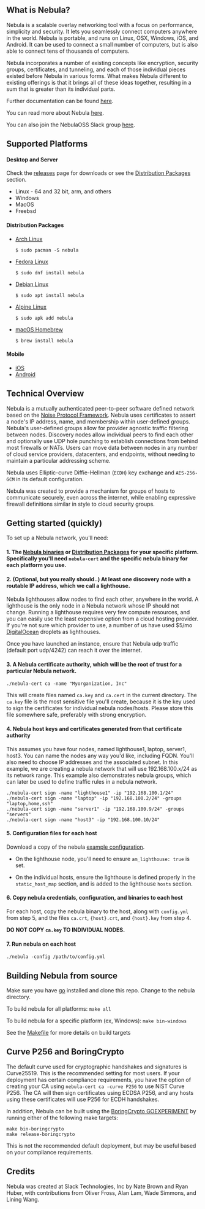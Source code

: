 ## What is Nebula?
Nebula is a scalable overlay networking tool with a focus on performance, simplicity and security.
It lets you seamlessly connect computers anywhere in the world. Nebula is portable, and runs on Linux, OSX, Windows, iOS, and Android.
It can be used to connect a small number of computers, but is also able to connect tens of thousands of computers.

Nebula incorporates a number of existing concepts like encryption, security groups, certificates,
and tunneling, and each of those individual pieces existed before Nebula in various forms.
What makes Nebula different to existing offerings is that it brings all of these ideas together,
resulting in a sum that is greater than its individual parts.

Further documentation can be found [here](https://nebula.defined.net/docs/).

You can read more about Nebula [here](https://medium.com/p/884110a5579).

You can also join the NebulaOSS Slack group [here](https://join.slack.com/t/nebulaoss/shared_invite/enQtOTA5MDI4NDg3MTg4LTkwY2EwNTI4NzQyMzc0M2ZlODBjNWI3NTY1MzhiOThiMmZlZjVkMTI0NGY4YTMyNjUwMWEyNzNkZTJmYzQxOGU).

## Supported Platforms

#### Desktop and Server

Check the [releases](https://github.com/slackhq/nebula/releases/latest) page for downloads or see the [Distribution Packages](https://github.com/slackhq/nebula#distribution-packages) section.

- Linux - 64 and 32 bit, arm, and others
- Windows
- MacOS
- Freebsd

#### Distribution Packages

- [Arch Linux](https://archlinux.org/packages/extra/x86_64/nebula/)
    ```
    $ sudo pacman -S nebula
    ```

- [Fedora Linux](https://src.fedoraproject.org/rpms/nebula)
    ```
    $ sudo dnf install nebula
    ```

- [Debian Linux](https://packages.debian.org/source/stable/nebula)
    ```
    $ sudo apt install nebula
    ```

- [Alpine Linux](https://pkgs.alpinelinux.org/packages?name=nebula)
    ```
    $ sudo apk add nebula
    ```

- [macOS Homebrew](https://github.com/Homebrew/homebrew-core/blob/HEAD/Formula/nebula.rb)
    ```
    $ brew install nebula
    ```

#### Mobile

- [iOS](https://apps.apple.com/us/app/mobile-nebula/id1509587936?itsct=apps_box&amp;itscg=30200)
- [Android](https://play.google.com/store/apps/details?id=net.defined.mobile_nebula&pcampaignid=pcampaignidMKT-Other-global-all-co-prtnr-py-PartBadge-Mar2515-1)

## Technical Overview

Nebula is a mutually authenticated peer-to-peer software defined network based on the [Noise Protocol Framework](https://noiseprotocol.org/).
Nebula uses certificates to assert a node's IP address, name, and membership within user-defined groups.
Nebula's user-defined groups allow for provider agnostic traffic filtering between nodes.
Discovery nodes allow individual peers to find each other and optionally use UDP hole punching to establish connections from behind most firewalls or NATs.
Users can move data between nodes in any number of cloud service providers, datacenters, and endpoints, without needing to maintain a particular addressing scheme.

Nebula uses Elliptic-curve Diffie-Hellman (`ECDH`) key exchange and `AES-256-GCM` in its default configuration.

Nebula was created to provide a mechanism for groups of hosts to communicate securely, even across the internet, while enabling expressive firewall definitions similar in style to cloud security groups.

## Getting started (quickly)

To set up a Nebula network, you'll need:

#### 1. The [Nebula binaries](https://github.com/slackhq/nebula/releases) or [Distribution Packages](https://github.com/slackhq/nebula#distribution-packages) for your specific platform. Specifically you'll need `nebula-cert` and the specific nebula binary for each platform you use.

#### 2. (Optional, but you really should..) At least one discovery node with a routable IP address, which we call a lighthouse.

Nebula lighthouses allow nodes to find each other, anywhere in the world. A lighthouse is the only node in a Nebula network whose IP should not change. Running a lighthouse requires very few compute resources, and you can easily use the least expensive option from a cloud hosting provider. If you're not sure which provider to use, a number of us have used $5/mo [DigitalOcean](https://digitalocean.com) droplets as lighthouses.

  Once you have launched an instance, ensure that Nebula udp traffic (default port udp/4242) can reach it over the internet.


#### 3. A Nebula certificate authority, which will be the root of trust for a particular Nebula network.

  ```
  ./nebula-cert ca -name "Myorganization, Inc"
  ```
  This will create files named `ca.key` and `ca.cert` in the current directory. The `ca.key` file is the most sensitive file you'll create, because it is the key used to sign the certificates for individual nebula nodes/hosts. Please store this file somewhere safe, preferably with strong encryption.

#### 4. Nebula host keys and certificates generated from that certificate authority
This assumes you have four nodes, named lighthouse1, laptop, server1, host3. You can name the nodes any way you'd like, including FQDN. You'll also need to choose IP addresses and the associated subnet. In this example, we are creating a nebula network that will use 192.168.100.x/24 as its network range. This example also demonstrates nebula groups, which can later be used to define traffic rules in a nebula network.
```
./nebula-cert sign -name "lighthouse1" -ip "192.168.100.1/24"
./nebula-cert sign -name "laptop" -ip "192.168.100.2/24" -groups "laptop,home,ssh"
./nebula-cert sign -name "server1" -ip "192.168.100.9/24" -groups "servers"
./nebula-cert sign -name "host3" -ip "192.168.100.10/24"
```

#### 5. Configuration files for each host
Download a copy of the nebula [example configuration](https://github.com/slackhq/nebula/blob/master/examples/config.yml).

* On the lighthouse node, you'll need to ensure `am_lighthouse: true` is set.

* On the individual hosts, ensure the lighthouse is defined properly in the `static_host_map` section, and is added to the lighthouse `hosts` section.


#### 6. Copy nebula credentials, configuration, and binaries to each host

For each host, copy the nebula binary to the host, along with `config.yml` from step 5, and the files `ca.crt`, `{host}.crt`, and `{host}.key` from step 4.

**DO NOT COPY `ca.key` TO INDIVIDUAL NODES.**

#### 7. Run nebula on each host
```
./nebula -config /path/to/config.yml
```

## Building Nebula from source

Make sure you have [go](https://go.dev/doc/install) installed and clone this repo. Change to the nebula directory.

To build nebula for all platforms:
`make all`

To build nebula for a specific platform (ex, Windows):
`make bin-windows`

See the [Makefile](Makefile) for more details on build targets

## Curve P256 and BoringCrypto

The default curve used for cryptographic handshakes and signatures is Curve25519. This is the recommended setting for most users. If your deployment has certain compliance requirements, you have the option of creating your CA using `nebula-cert ca -curve P256` to use NIST Curve P256. The CA will then sign certificates using ECDSA P256, and any hosts using these certificates will use P256 for ECDH handshakes.

In addition, Nebula can be built using the [BoringCrypto GOEXPERIMENT](https://github.com/golang/go/blob/go1.20/src/crypto/internal/boring/README.md) by running either of the following make targets:

    make bin-boringcrypto
    make release-boringcrypto

This is not the recommended default deployment, but may be useful based on your compliance requirements.

## Credits

Nebula was created at Slack Technologies, Inc by Nate Brown and Ryan Huber, with contributions from Oliver Fross, Alan Lam, Wade Simmons, and Lining Wang.




